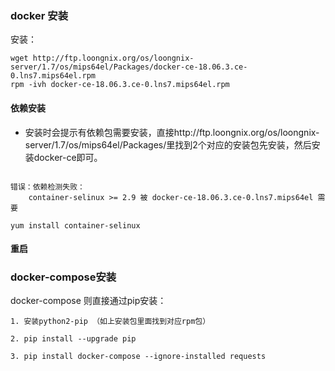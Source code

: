 ### docker 安装
安装：

```
wget http://ftp.loongnix.org/os/loongnix-server/1.7/os/mips64el/Packages/docker-ce-18.06.3.ce-0.lns7.mips64el.rpm
rpm -ivh docker-ce-18.06.3.ce-0.lns7.mips64el.rpm
```



#### 依赖安装

* 安装时会提示有依赖包需要安装，直接http://ftp.loongnix.org/os/loongnix-server/1.7/os/mips64el/Packages/里找到2个对应的安装包先安装，然后安装docker-ce即可。

```

错误：依赖检测失败：
	container-selinux >= 2.9 被 docker-ce-18.06.3.ce-0.lns7.mips64el 需要

```

```
yum install container-selinux
```

#### 重启

### docker-compose安装
docker-compose 则直接通过pip安装：

```
1. 安装python2-pip （如上安装包里面找到对应rpm包）

2. pip install --upgrade pip

3. pip install docker-compose --ignore-installed requests
```